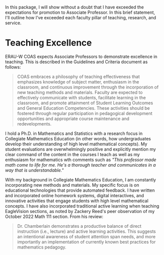 <!-- 
    Brief Statement. Should be no more than six pages from the candidate that shows how her or his record supports the change of status requested. The statement should present citations of evidence from the candidate's curriculum vitae, resume, or other sources that are specifically related to the candidate's: (a) quality and effectiveness of teaching; (b) scholarly and professional activity; (c) service; and (d) promise for sustained future development and scholarly activity.
-->

In this package, I will show without a doubt that I have exceeded the expectations for promotion to Associate Professor. In this brief statement, I'll outline how I've exceeded each faculty pillar of teaching, research, and service. 

# Teaching Excellence

ERAU-W COAS expects Associate Professors to demonstrate excellence in teaching. This is described in the Guidelines and Criteria document as follows:

>COAS embraces a philosophy of teaching effectiveness that emphasizes knowledge of subject matter, enthusiasm in the classroom, and continuous improvement through the incorporation of new teaching methods and materials. Faculty are expected to effectively communicate with students, facilitate learning in the classroom, and promote attainment of Student Learning Outcomes and General Education Competencies. These activities should be fostered through regular participation in pedagogical development opportunities and appropriate course maintenance and redevelopments. 

I hold a Ph.D. in Mathematics and Statistics with a research focus in Collegiate Mathematics Education (in other words, how undergraduates develop their understanding of high level mathematical concepts). My student evaluations are overwhelmingly positive and explicitly mention my clear command of the content in the courses I teach as well as my enthusiasm for mathematics wth comments such as *"This professor made math come to life for me. He's a thorough teacher and communicates in a way that is understandable."* 

With my background in Collegiate Mathematics Education, I am constantly incorporating new methods and materials. My specific focus is on educational technologies that provide automated feedback. I have written and incorporated online homework systems, digital interactives, and innovative activities that engage students with high level mathematical concepts. I have also incorporated traditional active learning when teaching EagleVision sections, as noted by Zackery Reed's peer observation of my October 2022 Math 111 section. From his review:
>Dr. Chamberlain demonstrates a productive balance of direct instruction (i.e., lecture) and active learning activities. This suggests an intentional awareness of student attention span needs, and more importantly an implementation of currently known best practices for mathematics pedagogy. 

